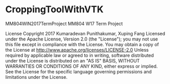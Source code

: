 # CroppingToolWithVTK
MM804WIN2017TermProject
MM804 W17 Term Project

License
Copyright 2017 Kumaradevan Punithakumar, Xuping Fang
Licensed under the Apache License, Version 2.0 (the "License"); you may not use this file except in compliance with the License. You may obtain a copy of the License at
http://www.apache.org/licenses/LICENSE-2.0
Unless required by applicable law or agreed to in writing, software distributed under the License is distributed on an "AS IS" BASIS, WITHOUT WARRANTIES OR CONDITIONS OF ANY KIND, either express or implied. See the License for the specific language governing permissions and limitations under the License.
